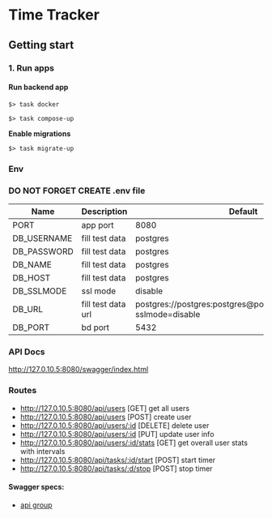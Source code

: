 # Time Tracker

## Getting start



### 1. Run apps

#### Run backend app

```
$> task docker
```

```
$> task compose-up
```

**Enable migrations**

```
$> task migrate-up
```


### Env

### DO NOT FORGET CREATE .env file

| Name                               | Description                                                             | Default                                                             |
|------------------------------------|-------------------------------------------------------------------------|---------------------------------------------------------------------|
| PORT                               | app port                                                                | 8080                                                                |
| DB_USERNAME                        | fill test data                                                          | postgres                                                            |
| DB_PASSWORD                        | fill test data                                                          | postgres                                                            |
| DB_NAME                            | fill test data                                                          | postgres                                                            |
| DB_HOST                            | fill test data                                                          | postgres                                                            |  
| DB_SSLMODE                         | ssl mode                                                                | disable                                                             |
| DB_URL                             | fill test data url                                                      | postgres://postgres:postgres@postgres:5432/postgres?sslmode=disable |
| DB_PORT                            | bd port                                                                 | 5432                                                                |





### API Docs


http://127.0.10.5:8080/swagger/index.html

### Routes
- http://127.0.10.5:8080/api/users [GET] get all users
- http://127.0.10.5:8080/api/users [POST] create user
- http://127.0.10.5:8080/api/users/:id [DELETE] delete user
- http://127.0.10.5:8080/api/users/:id [PUT] update user info
- http://127.0.10.5:8080/api/users/:id/stats [GET] get overall user stats with intervals
- http://127.0.10.5:8080/api/tasks/:id/start [POST] start timer
- http://127.0.10.5:8080/api/tasks/:d/stop [POST] stop timer

#### Swagger specs:
- [api group](./docs/swagger.yaml)

